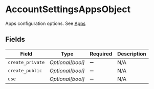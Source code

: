 # AccountSettingsAppsObject

Apps configuration options. See [Apps](#apps)


## Fields

| Field              | Type               | Required           | Description        |
| ------------------ | ------------------ | ------------------ | ------------------ |
| `create_private`   | *Optional[bool]*   | :heavy_minus_sign: | N/A                |
| `create_public`    | *Optional[bool]*   | :heavy_minus_sign: | N/A                |
| `use`              | *Optional[bool]*   | :heavy_minus_sign: | N/A                |
